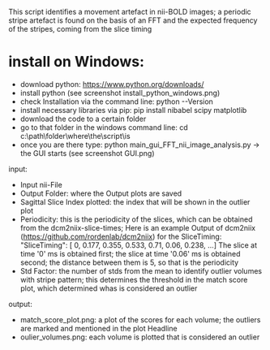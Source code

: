 This script identifies a movement artefact in nii-BOLD images; a periodic stripe artefact is found on the basis of an FFT and the expected frequency of the stripes, coming from the slice timing 




# install on Windows:

- download python: https://www.python.org/downloads/
- install python (see screenshot install_python_windows.png)
- check Installation via the command line: python --Version
- install necessary libraries via pip: pip install nibabel scipy matplotlib
- download the code to a certain folder
- go to that folder in the windows command line: cd c:\path\folder\where\the\script\is
- once you are there type: python main_gui_FFT_nii_image_analysis.py
  -> the GUI starts (see screenshot GUI.png)




input: 
 - Input nii-File
 - Output Folder: where the Output plots are saved
 - Sagittal Slice Index plotted: the index that will be shown in the outlier plot
 - Periodicity: this is the periodicity of the slices, which can be obtained from the dcm2niix-slice-times;
   Here is an example Output of dcm2niix (https://github.com/rordenlab/dcm2niix) for the SliceTiming:
	"SliceTiming": [
	0,
	0.177,
	0.355,
	0.533,
	0.71,
	0.06,
	0.238,
	...]
   The slice at time '0' ms is obtained first; the slice at time '0.06' ms is obtained second; the distance between them is 5, so that is the periodicity
 - Std Factor: the number of stds from the mean to identify outlier volumes with stripe pattern; this determines the threshold in the match score plot, which determined whas is considered an outlier

output: 
 - match_score_plot.png: a plot of the scores for each volume; the outliers are marked and mentioned in the plot Headline
 - oulier_volumes.png: each volume is plotted that is considered an outlier


